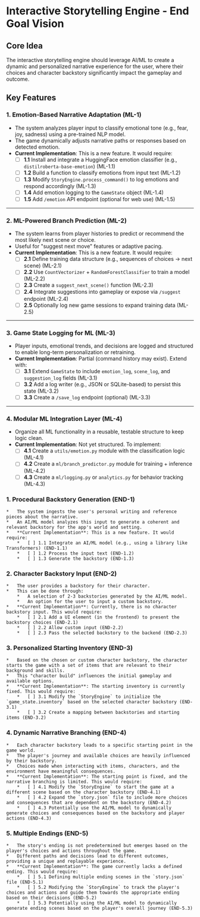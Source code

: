 # Interactive Storytelling Engine - End Goal Vision

## Core Idea

The interactive storytelling engine should leverage AI/ML to create a dynamic and personalized narrative experience for the user, where their choices and character backstory significantly impact the gameplay and outcome.

## Key Features

### 1. Emotion-Based Narrative Adaptation (ML-1)
* The system analyzes player input to classify emotional tone (e.g., fear, joy, sadness) using a pre-trained NLP model.
* The game dynamically adjusts narrative paths or responses based on detected emotion.
* **Current Implementation**: This is a new feature. It would require:
  - [ ] **1.1** Install and integrate a HuggingFace emotion classifier (e.g., `distilroberta-base-emotion`) (ML-1.1)
  - [ ] **1.2** Build a function to classify emotions from input text (ML-1.2)
  - [ ] **1.3** Modify `StoryEngine.process_command()` to log emotions and respond accordingly (ML-1.3)
  - [ ] **1.4** Add emotion logging to the `GameState` object (ML-1.4)
  - [ ] **1.5** Add `/emotion` API endpoint (optional for web use) (ML-1.5)

---

### 2. ML-Powered Branch Prediction (ML-2)
* The system learns from player histories to predict or recommend the most likely next scene or choice.
* Useful for "suggest next move" features or adaptive pacing.
* **Current Implementation**: This is a new feature. It would require:
  - [ ] **2.1** Define training data structure (e.g., sequences of choices → next scene) (ML-2.1)
  - [ ] **2.2** Use `CountVectorizer` + `RandomForestClassifier` to train a model (ML-2.2)
  - [ ] **2.3** Create a `suggest_next_scene()` function (ML-2.3)
  - [ ] **2.4** Integrate suggestions into gameplay or expose via `/suggest` endpoint (ML-2.4)
  - [ ] **2.5** Optionally log new game sessions to expand training data (ML-2.5)

---

### 3. Game State Logging for ML (ML-3)
* Player inputs, emotional trends, and decisions are logged and structured to enable long-term personalization or retraining.
* **Current Implementation**: Partial (command history may exist). Extend with:
  - [ ] **3.1** Extend `GameState` to include `emotion_log`, `scene_log`, and `suggestion_log` fields (ML-3.1)
  - [ ] **3.2** Add a log writer (e.g., JSON or SQLite-based) to persist this state (ML-3.2)
  - [ ] **3.3** Create a `/save_log` endpoint (optional) (ML-3.3)

---

### 4. Modular ML Integration Layer (ML-4)
* Organize all ML functionality in a reusable, testable structure to keep logic clean.
* **Current Implementation**: Not yet structured. To implement:
  - [ ] **4.1** Create a `utils/emotion.py` module with the classification logic (ML-4.1)
  - [ ] **4.2** Create a `ml/branch_predictor.py` module for training + inference (ML-4.2)
  - [ ] **4.3** Create a `ml/logging.py` or `analytics.py` for behavior tracking (ML-4.3)

### 1. Procedural Backstory Generation (END-1)
    *   The system ingests the user's personal writing and reference pieces about the narrative.
    *   An AI/ML model analyzes this input to generate a coherent and relevant backstory for the app's world and setting.
    *   **Current Implementation**: This is a new feature. It would require:
        *   [ ] 1.1 Integrate an AI/ML model (e.g., using a library like Transformers) (END-1.1)
        *   [ ] 1.2 Process the input text (END-1.2)
        *   [ ] 1.3 Generate the backstory (END-1.3)

### 2. Character Backstory Input (END-2)
    *   The user provides a backstory for their character.
    *   This can be done through:
        *   A selection of 2-3 backstories generated by the AI/ML model.
        *   An option for the user to input a custom backstory.
    *   **Current Implementation**: Currently, there is no character backstory input. This would require:
        *   [ ] 2.1 Add a UI element (in the frontend) to present the backstory choices (END-2.1)
        *   [ ] 2.2 Allow custom input (END-2.2)
        *   [ ] 2.3 Pass the selected backstory to the backend (END-2.3)

### 3. Personalized Starting Inventory (END-3)
    *   Based on the chosen or custom character backstory, the character starts the game with a set of items that are relevant to their background and skills.
    *   This "character build" influences the initial gameplay and available options.
    *   **Current Implementation**: The starting inventory is currently fixed. This would require:
        *   [ ] 3.1 Modify the `StoryEngine` to initialize the `game_state.inventory` based on the selected character backstory (END-3.1)
        *   [ ] 3.2 Create a mapping between backstories and starting items (END-3.2)

### 4. Dynamic Narrative Branching (END-4)
    *   Each character backstory leads to a specific starting point in the game world.
    *   The player's journey and available choices are heavily influenced by their backstory.
    *   Choices made when interacting with items, characters, and the environment have meaningful consequences.
    *   **Current Implementation**: The starting point is fixed, and the narrative branching is limited. This would require:
        *   [ ] 4.1 Modify the `StoryEngine` to start the game at a different scene based on the character backstory (END-4.1)
        *   [ ] 4.2 Expand the `story.json` file to include more choices and consequences that are dependent on the backstory (END-4.2)
        *   [ ] 4.3 Potentially use the AI/ML model to dynamically generate choices and consequences based on the backstory and player actions (END-4.3)

### 5. Multiple Endings (END-5)
    *   The story's ending is not predetermined but emerges based on the player's choices and actions throughout the game.
    *   Different paths and decisions lead to different outcomes, providing a unique and replayable experience.
    *   **Current Implementation**: The game currently lacks a defined ending. This would require:
        *   [ ] 5.1 Defining multiple ending scenes in the `story.json` file (END-5.1)
        *   [ ] 5.2 Modifying the `StoryEngine` to track the player's choices and actions and guide them towards the appropriate ending based on their decisions (END-5.2)
        *   [ ] 5.3 Potentially using the AI/ML model to dynamically generate ending scenes based on the player's overall journey (END-5.3)
